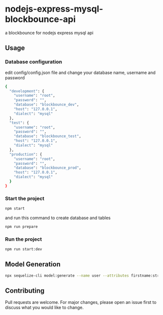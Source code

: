 # nodejs-express-mysql-blockbounce-api

a blockbounce for nodejs express mysql api

## Usage

### Database configuration

edit config/config.json file and change your database name, username and password

```bash
{
  "development": {
    "username": "root",
    "password": "",
    "database": "blockbounce_dev",
    "host": "127.0.0.1",
    "dialect": "mysql"
  },
  "test": {
    "username": "root",
    "password": "",
    "database": "blockbounce_test",
    "host": "127.0.0.1",
    "dialect": "mysql"
  },
  "production": {
    "username": "root",
    "password": "",
    "database": "blockbounce_prod",
    "host": "127.0.0.1",
    "dialect": "mysql"
  }
}

```

### Start the project
```bash
npm start
```


and run this command to create database and tables
```bash
npm run prepare
```

### Run the project
```bash
npm run start:dev
```

## Model Generation

```bash
npx sequelize-cli model:generate --name user --attributes firstname:string,lastname:string,username:string,email:string,password:string,gender:string,active:integer,deleted:integer,token:string,token_expire:string,birthday:date,role:string
```


## Contributing
Pull requests are welcome. For major changes, please open an issue first to discuss what you would like to change.
